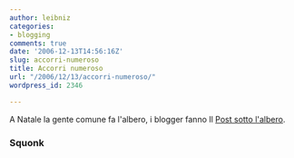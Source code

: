 ```yaml
---
author: leibniz
categories:
- blogging
comments: true
date: '2006-12-13T14:56:16Z'
slug: accorri-numeroso
title: Accorri numeroso
url: "/2006/12/13/accorri-numeroso/"
wordpress_id: 2346

---
```

A Natale la gente comune fa l'albero, i blogger fanno Il [Post sotto l'albero](http://www.spiritum.it/squonk/?p=1563).

### Squonk
